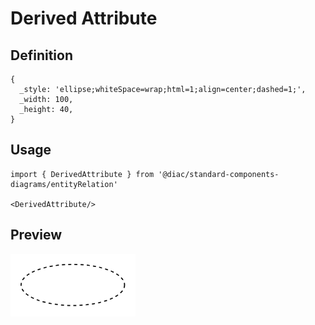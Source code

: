 # Derived Attribute

## Definition

```
{
  _style: 'ellipse;whiteSpace=wrap;html=1;align=center;dashed=1;',
  _width: 100,
  _height: 40,
}
```

## Usage

```
import { DerivedAttribute } from '@diac/standard-components-diagrams/entityRelation'

<DerivedAttribute/>
```

## Preview

<img src="./derived-attribute.png" width="200"/>
